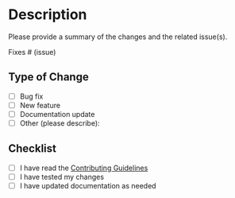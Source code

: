 # Description

Please provide a summary of the changes and the related issue(s).

Fixes # (issue)

## Type of Change

- [ ] Bug fix
- [ ] New feature
- [ ] Documentation update
- [ ] Other (please describe):

## Checklist

- [ ] I have read the [Contributing Guidelines](https://github.com/AgilianX/.github/blob/main/CONTRIBUTING.md)
- [ ] I have tested my changes
- [ ] I have updated documentation as needed
